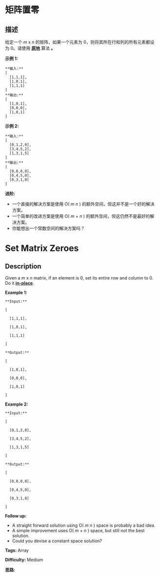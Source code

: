 # 矩阵置零

## 描述

给定一个  _m_ x _n_ 的矩阵，如果一个元素为 0，则将其所在行和列的所有元素都设为 0。请使用 **[原地](http://baike.baidu.com/item/%E5%8E%9F%E5%9C%B0%E7%AE%97%E6%B3%95)** 算法 **。**

**示例  1:**

    
    
    **输入:** 
    [
      [1,1,1],
      [1,0,1],
      [1,1,1]
    ]
    **输出:** 
    [
      [1,0,1],
      [0,0,0],
      [1,0,1]
    ]
    

**示例  2:**

    
    
    **输入:** 
    [
      [0,1,2,0],
      [3,4,5,2],
      [1,3,1,5]
    ]
    **输出:** 
    [
      [0,0,0,0],
      [0,4,5,0],
      [0,3,1,0]
    ]

**进阶:**

  * 一个直接的解决方案是使用  O( _m_ _n_ ) 的额外空间，但这并不是一个好的解决方案。
  * 一个简单的改进方案是使用 O( _m_  +  _n_ ) 的额外空间，但这仍然不是最好的解决方案。
  * 你能想出一个常数空间的解决方案吗？



# Set Matrix Zeroes

## Description



Given a _m_ x _n_ matrix, if an element is 0, set its entire row and column to 0. Do it [**in-place**](https://en.wikipedia.org/wiki/In-place_algorithm).

**Example 1:**

    
    
    **Input:** 
    [
      [1,1,1],
      [1,0,1],
      [1,1,1]
    ]
    **Output:** 
    [
      [1,0,1],
      [0,0,0],
      [1,0,1]
    ]
    

**Example 2:**

    
    
    **Input:** 
    [
      [0,1,2,0],
      [3,4,5,2],
      [1,3,1,5]
    ]
    **Output:** 
    [
      [0,0,0,0],
      [0,4,5,0],
      [0,3,1,0]
    ]
    

**Follow up:**

  * A straight forward solution using O( _m_ _n_ ) space is probably a bad idea.
  * A simple improvement uses O( _m_ \+ _n_ ) space, but still not the best solution.
  * Could you devise a constant space solution?


**Tags:** Array

**Difficulty:** Medium

**思路:**

